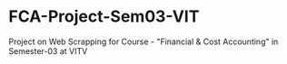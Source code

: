 # FCA-Project-Sem03-VIT
Project on Web Scrapping for Course - "Financial &amp; Cost Accounting" in Semester-03 at VITV
